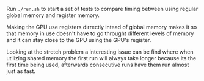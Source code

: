 Run `./run.sh` to start a set of tests to compare timing between using regular global memory and register memory.

Making the GPU use registers dirrectly intead of global memory makes it so that memory in use doesn't have to go throught different levels of memory and it can stay close to the GPU using the GPU's register. 

Looking at the stretch problem a interesting issue can be find where when utilizing shared memory the first run will always take longer because its the first time being used, afterwards consecutive runs have them run almost just as fast.